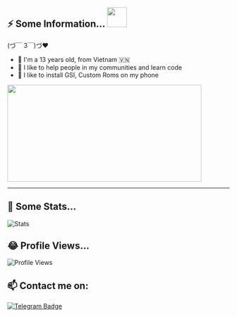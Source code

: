 ## ⚡ Some Information... <img src="https://i.pinimg.com/originals/35/d0/ba/35d0ba9d59207714c5a0a31c28706f96.gif" width="45px">
(づ￣ 3￣)づ❤

- 🐥 I'm a 13 years old, from Vietnam 🇻🇳
- 💬 I like to help people in my communities and learn code
- 🌱 I like to install GSI, Custom Roms on my phone

<img src="https://jobs.hybrid-technologies.vn/wp-content/uploads/2020/06/andy-sm.png" width="440" height="220" />

---

## 🔭 Some Stats...
![Stats](https://github-readme-stats.vercel.app/api?username=DunggVN&count_private=true&include_all_commits=true&show_icons=true)

## 😂 Profile Views...
![Profile Views](https://komarev.com/ghpvc/?username=TienDungVN)

## 📫 Contact me on:
[![Telegram Badge](https://img.shields.io/badge/Telegram-0088CC?style=flat&logo=Telegram&logoColor=white)](https://t.me/DunggVN)




